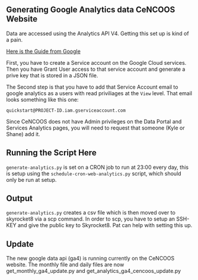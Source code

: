 ## Generating Google Analytics data CeNCOOS Website ##

Data are accessed using the Analytics API V4. Getting this set up is kind of a pain.

[Here is the Guide from Google](https://developers.google.com/analytics/devguides/reporting/core/v4/quickstart/service-py)

First, you have to create a Service account on the Google Cloud services. Then you have Grant User access to that service account and generate a prive key that is stored in a JSON file.

The Second step is that you have to add that Service Account email to google analytics as a users with read priviliages at the `View` level. That email looks something like this one:

`quickstart@PROJECT-ID.iam.gserviceaccount.com`

Since CeNCOOS does not have Admin privileges on the Data Portal and Services Analytics pages, you will need to request that someone (Kyle or Shane) add it.

## Running the Script Here
`generate-analytics.py` is set on a CRON job to run at 23:00 every day, this is setup using the `schedule-cron-web-analytics.py` script, which should only be run at setup.

## Output
`generate-analytics.py` creates a csv file which is then moved over to skyrocket8 via a scp command. In order to scp, you have to setup an SSH-KEY and give the public key to Skyrocket8. Pat can help with setting this up.

## Update
The new google data api (ga4) is running currently on the CeNCOOS website.  The monthly file and daily files are now get_monthly_ga4_update.py and get_analytics_ga4_cencoos_update.py
